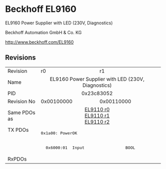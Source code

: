 # Beckhoff EL9160

EL9160 Power Supplier with LED (230V, Diagnostics)

Beckhoff Automation GmbH & Co. KG

http://www.beckhoff.com/EL9160

## Revisions
<table>
<tr >
<td>Revision</td>
<td>r0</td>
<td>r1</td>
</tr>
<tr >
<td>Name</td>
<td colspan=2 align="center">EL9160 Power Supplier with LED (230V, Diagnostics)</td>
</tr>
<tr >
<td>PID</td>
<td colspan=2 align="center">0x23c83052</td>
</tr>
<tr >
<td>Revision No</td>
<td>0x00100000</td>
<td>0x00110000</td>
</tr>
<tr >
<td>Same PDOs as</td>
<td colspan=2 align="center"><a href="EL9110">EL9110 r0</a><br/><a href="EL9110">EL9110 r1</a><br/><a href="EL9110">EL9110 r2</a></td>
</tr>
<tr class="txpdo pdosection">
<td rowspan=2 valign=top>TX PDOs</td>
<td colspan=2 align="left"><pre>0x1a00: PowerOK</pre></td>
<td></td>
</tr>
<tr class="txpdo">
<td colspan=2 align="left"><pre>  0x6000:01  Input                 BOOL</pre></td>
</tr>
<tr >
<td>RxPDOs</td>
<td colspan=2 align="left"></td>
</tr>
</table>
